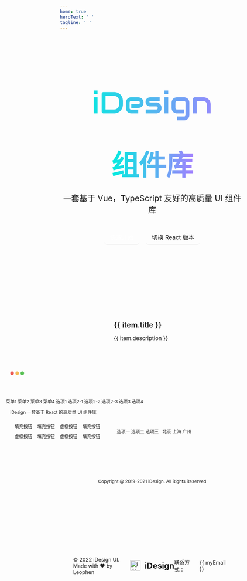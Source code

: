 ```yaml
---
home: true
heroText: ' '
tagline: ' '
---
```


<div class="home-container">
  <header class="home-header">
    <header class="home-title-txt">
      <svg width="771" height="197" viewBox="0 0 771 197" fill="none" xmlns="http://www.w3.org/2000/svg">
        <path d="M25.7109 23.7539H0.320312V0.804688H25.7109V23.7539ZM25.7109 151H0.320312V45.4336H25.7109V151ZM192.703 92.4062C192.703 100.935 191.206 108.78 188.211 115.941C185.281 123.103 181.212 129.288 176.004 134.496C170.796 139.639 164.611 143.676 157.449 146.605C150.288 149.535 142.508 151 134.109 151H65.5547C63.7318 151 62.0391 150.674 60.4766 150.023C58.9141 149.372 57.5469 148.493 56.375 147.387C55.2682 146.215 54.3893 144.848 53.7383 143.285C53.0872 141.723 52.7617 140.03 52.7617 138.207V23.7539C52.7617 21.9961 53.0872 20.3359 53.7383 18.7734C54.3893 17.2109 55.2682 15.8438 56.375 14.6719C57.5469 13.5 58.9141 12.5885 60.4766 11.9375C62.0391 11.2865 63.7318 10.9609 65.5547 10.9609H134.109C142.508 10.9609 150.288 12.4258 157.449 15.3555C164.611 18.2852 170.796 22.3542 176.004 27.5625C181.212 32.7057 185.281 38.8906 188.211 46.1172C191.206 53.2786 192.703 61.0911 192.703 69.5547V92.4062ZM167.312 69.5547C167.312 64.6068 166.499 60.082 164.871 55.9805C163.309 51.8789 161.062 48.3958 158.133 45.5312C155.203 42.6016 151.688 40.3555 147.586 38.793C143.549 37.1654 139.057 36.3516 134.109 36.3516H78.1523V125.609H134.109C139.057 125.609 143.549 124.828 147.586 123.266C151.688 121.638 155.203 119.392 158.133 116.527C161.062 113.598 163.309 110.115 164.871 106.078C166.499 101.977 167.312 97.4193 167.312 92.4062V69.5547ZM328.348 80.3945C328.348 83.9102 327.729 87.7188 326.492 91.8203C325.255 95.8568 323.237 99.6328 320.438 103.148C317.703 106.599 314.09 109.496 309.598 111.84C305.171 114.184 299.767 115.355 293.387 115.355H247.586V91.2344H293.387C296.837 91.2344 299.507 90.1927 301.395 88.1094C303.283 85.9609 304.227 83.3242 304.227 80.1992C304.227 76.8789 303.152 74.2747 301.004 72.3867C298.921 70.4987 296.382 69.5547 293.387 69.5547H247.586C244.135 69.5547 241.466 70.6289 239.578 72.7773C237.69 74.8607 236.746 77.4648 236.746 80.5898V116.039C236.746 119.424 237.788 122.061 239.871 123.949C242.02 125.837 244.656 126.781 247.781 126.781H293.387V151H247.586C244.07 151 240.262 150.382 236.16 149.145C232.124 147.908 228.348 145.922 224.832 143.188C221.382 140.388 218.484 136.775 216.141 132.348C213.797 127.855 212.625 122.419 212.625 116.039V80.3945C212.625 76.8789 213.243 73.1029 214.48 69.0664C215.717 64.9648 217.703 61.1888 220.438 57.7383C223.237 54.2227 226.85 51.293 231.277 48.9492C235.77 46.6055 241.206 45.4336 247.586 45.4336H293.387C296.902 45.4336 300.678 46.0521 304.715 47.2891C308.816 48.526 312.592 50.5443 316.043 53.3438C319.559 56.0781 322.488 59.6914 324.832 64.1836C327.176 68.6107 328.348 74.0143 328.348 80.3945ZM447.488 115.355C447.488 119.717 446.935 123.656 445.828 127.172C444.721 130.622 443.257 133.682 441.434 136.352C439.611 138.956 437.495 141.202 435.086 143.09C432.677 144.913 430.138 146.41 427.469 147.582C424.865 148.754 422.195 149.633 419.461 150.219C416.792 150.74 414.253 151 411.844 151H343.094V125.609H411.648C415.099 125.609 417.703 124.73 419.461 122.973C421.219 121.215 422.098 118.676 422.098 115.355C421.772 108.585 418.354 105.199 411.844 105.199H372.488C366.889 105.199 362.137 104.223 358.23 102.27C354.324 100.316 351.134 97.875 348.66 94.9453C346.251 92.0156 344.493 88.8581 343.387 85.4727C342.345 82.0872 341.824 78.9297 341.824 76C341.824 70.3359 342.833 65.5833 344.852 61.7422C346.87 57.8359 349.409 54.6784 352.469 52.2695C355.529 49.8607 358.849 48.1354 362.43 47.0938C366.01 45.987 369.363 45.4336 372.488 45.4336H434.891V70.8242H372.684C371.382 70.8242 370.34 70.987 369.559 71.3125C368.842 71.5729 368.289 71.9635 367.898 72.4844C367.573 72.9401 367.378 73.4609 367.312 74.0469C367.247 74.5677 367.215 75.0885 367.215 75.6094C367.28 76.651 367.475 77.4648 367.801 78.0508C368.126 78.6367 368.517 79.0599 368.973 79.3203C369.493 79.5807 370.047 79.7435 370.633 79.8086C371.284 79.8086 371.902 79.8086 372.488 79.8086H411.844C418.354 79.8086 423.888 80.9805 428.445 83.3242C433.003 85.668 436.681 88.6302 439.48 92.2109C442.28 95.7266 444.298 99.5677 445.535 103.734C446.837 107.901 447.488 111.775 447.488 115.355ZM491.141 23.7539H465.75V0.804688H491.141V23.7539ZM491.141 151H465.75V45.4336H491.141V151ZM630.398 161.156C630.398 165.518 629.845 169.424 628.738 172.875C627.632 176.391 626.167 179.451 624.344 182.055C622.521 184.724 620.405 186.97 617.996 188.793C615.587 190.681 613.048 192.211 610.379 193.383C607.775 194.555 605.105 195.401 602.371 195.922C599.702 196.508 597.163 196.801 594.754 196.801H548.953V171.41H594.754C598.204 171.41 600.776 170.531 602.469 168.773C604.161 167.016 605.008 164.477 605.008 161.156V80.9805C605.008 77.6602 604.161 75.1536 602.469 73.4609C600.776 71.7031 598.204 70.8242 594.754 70.8242H548.953C545.828 70.8242 543.354 71.8008 541.531 73.7539C539.708 75.6419 538.797 78.0508 538.797 80.9805V115.355C538.797 118.676 539.676 121.215 541.434 122.973C543.191 124.73 545.763 125.609 549.148 125.609H594.754V151H548.953C546.544 151 544.005 150.74 541.336 150.219C538.667 149.633 535.997 148.754 533.328 147.582C530.724 146.41 528.217 144.913 525.809 143.09C523.4 141.202 521.284 138.956 519.461 136.352C517.638 133.682 516.173 130.622 515.066 127.172C513.96 123.656 513.406 119.717 513.406 115.355V80.9805C513.406 78.5716 513.667 76.0326 514.188 73.3633C514.773 70.694 515.652 68.0573 516.824 65.4531C517.996 62.7839 519.493 60.2448 521.316 57.8359C523.204 55.4271 525.451 53.3112 528.055 51.4883C530.724 49.6654 533.784 48.2005 537.234 47.0938C540.685 45.987 544.591 45.4336 548.953 45.4336H594.754C597.163 45.4336 599.702 45.7266 602.371 46.3125C605.105 46.8333 607.775 47.6797 610.379 48.8516C613.048 50.0234 615.587 51.5534 617.996 53.4414C620.405 55.2643 622.521 57.5104 624.344 60.1797C626.167 62.7839 627.632 65.8112 628.738 69.2617C629.845 72.7122 630.398 76.6185 630.398 80.9805V161.156ZM770.633 151H745.242V92.4062C745.242 89.0859 744.656 86.1237 743.484 83.5195C742.378 80.8503 740.848 78.5716 738.895 76.6836C736.941 74.7956 734.63 73.3633 731.961 72.3867C729.357 71.3451 726.525 70.8242 723.465 70.8242H679.031V151H653.641V58.0312C653.641 56.2734 653.966 54.6458 654.617 53.1484C655.268 51.5859 656.18 50.2513 657.352 49.1445C658.523 47.9727 659.891 47.0612 661.453 46.4102C663.016 45.7591 664.676 45.4336 666.434 45.4336H723.66C726.85 45.4336 730.203 45.7917 733.719 46.5078C737.299 47.224 740.815 48.3958 744.266 50.0234C747.781 51.5859 751.102 53.6042 754.227 56.0781C757.417 58.487 760.216 61.4492 762.625 64.9648C765.099 68.4154 767.052 72.4193 768.484 76.9766C769.917 81.5339 770.633 86.6771 770.633 92.4062V151Z" fill="url(#paint0_linear_1001_79)"/>
        <defs>
        <linearGradient id="paint0_linear_1001_79" x1="-98" y1="81" x2="867" y2="81" gradientUnits="userSpaceOnUse">
        <stop stop-color="#00EDDF"/>
        <stop offset="1" stop-color="#A281FF"/>
        </linearGradient>
        </defs>
      </svg>
    </header>
    <header class="home-title-info">
      <span>组件库</span>
    </header>
    <p class="home-header-description">
      一套基于 Vue，TypeScript 友好的高质量 UI 组件库
    </p>
    <div class="home-title-btn-wrap">
      <RouterLink to="/components/button/button">
        <div class="home-title-btn">
          快速开始
          <Icon name="ArrowRight" :size="14" color="#fff" />
        </div>
      </RouterLink>
      <div class="home-title-btn trans" @click="toReactVersion">
        切换 React 版本
      </div>
    </div>
  </header>

  <section class="home-content">
    <div
      class="home-content-item"
      v-for="item in contentArr"
      :key="item.value"
    >
      <div class="home-content-item-title">{{ item.title }}</div>
      <div class="home-content-item-description">{{ item.description }}</div>
    </div>
  </section>

  <div class="home-display">
    <section class="home-web">
      <header class="home-web-header">
        <div class="home-web-header-dots">
          <div class="home-web-header-dot"></div>
          <div class="home-web-header-dot"></div>
          <div class="home-web-header-dot"></div>
        </div>
        <i-input placeholder="iDesign" clearable size="small" suffixIcon="Search" />
      </header>
      <i-layout>
        <i-layout-header>
          <i-menu defaultActive="b">
            <i-menu-item value="a">菜单1</i-menu-item>
            <i-menu-item value="b">菜单2</i-menu-item>
            <i-menu-item value="c">菜单3</i-menu-item>
            <i-menu-item value="d">菜单4</i-menu-item>
            <template #prefixContent>
              <img src="/images/logo.svg" />
            </template>
            <template #suffixContent>
              <i-dropdown :options="options">
                <i-avatar :size="24" />
              </i-dropdown>
            </template>
          </i-menu>
        </i-layout-header>
        <i-layout :style="{ height: '320px' }">
          <i-layout-aside :width="120">
            <i-menu width="100%" direction="vertical">
              <i-menu-item>选项1</i-menu-item>
              <i-menu-group title="选项2" expandAll>
                <i-menu-item>选项2-1</i-menu-item>
                <i-menu-item>选项2-2</i-menu-item>
                <i-menu-item>选项2-3</i-menu-item>
              </i-menu-group>
              <i-menu-item>选项3</i-menu-item>
              <i-menu-item>选项4</i-menu-item>
            </i-menu>
          </i-layout-aside>
          <i-layout class="home-web-layout-content-wrapper">
            <i-layout-content>
              <div class="home-web-breadcrumb">
                <i-breadcrumb>
                  <i-breadcrumb-item>iDesign</i-breadcrumb-item>
                  <i-breadcrumb-item>一套基于 React 的高质量 UI 组件库</i-breadcrumb-item>
                </i-breadcrumb>
              </div>
              <div class="home-web-block-wrapper">
                <div class="home-web-block-item">
                  <div class="home-web-block -demo1">
                    <i-button size="small" type="info">
                      填充按钮
                    </i-button>
                    <i-button size="small" type="primary">
                      填充按钮
                    </i-button>
                    <i-button size="small" type="primary" variant="dashed">
                      虚框按钮
                    </i-button>
                    <i-button size="small" type="success">
                      填充按钮
                    </i-button>
                    <i-button size="small" type="success" variant="dashed">
                      虚框按钮
                    </i-button>
                    <i-button size="small" type="warning">
                      填充按钮
                    </i-button>
                    <i-button size="small" type="warning" variant="dashed">
                      虚框按钮
                    </i-button>
                    <i-button size="small" type="error">
                      填充按钮
                    </i-button>
                  </div>
                  <div class="home-web-block -demo2">
                    <i-radio-group
                      size="small"
                      :currentValue="currentValue"
                      @change="handleChange"
                    >
                      <i-radio value="1">选项一</i-radio>
                      <i-radio value="2">选项二</i-radio>
                      <i-radio value="3">选项三</i-radio>
                    </i-radio-group>
                    <i-checkbox-group
                      size="small"
                      :currentValue="currentValue2"
                      @change="handleChange2"
                    >
                      <i-checkbox value="bj">北京</i-checkbox>
                      <i-checkbox value="sh">上海</i-checkbox>
                      <i-checkbox value="gz">广州</i-checkbox>
                    </i-checkbox-group>
                    <i-date-picker type="range" />
                  </div>
                  <div class="home-web-block -demo3">
                    <i-color-picker defaultValue="#5674f5" />
                    <i-color-picker defaultValue="#72d4b7" />
                    <i-color-picker defaultValue="#d8eef2" />
                    <i-time-picker />
                    <i-upload />
                  </div>
                </div>
                <div class="home-web-block-item">
                  <div class="home-web-block -demo4">
                    <i-rate :defaultValue="2" />
                    <i-progress type="circle" :percentage="30" :width="100" />
                    <i-progress type="circle" :width="100" :percentage="70" indeterminate />
                    <i-rate :defaultValue="4" />
                    <i-progress width="100%" :percentage="90" indeterminate />
                    <i-slider :defaultValue="30" />
                  </div>
                </div>
                <div class="home-web-block-item">
                  <div class="home-web-block -demo5">
                    <i-pagination :total="80" />
                  </div>
                </div>
              </div>
            </i-layout-content>
            <i-layout-footer>
              <div class="home-web-footer">
                Copyright @ 2019-2021 iDesign. All Rights Reserved
              </div>
            </i-layout-footer>
          </i-layout>
        </i-layout>
      </i-layout>
    </section>
  </div>

  <footer class="home-footer">
    <div class="home-footer-left">
      © 2022 iDesign UI. Made with ❤ by Leophen
    </div>
    <div class="home-footer-center">
      <img :src="logo" alt="idesign" />
      <div class="home-footer-center-title">iDesign</div>
    </div>
    <div class="home-footer-right">
      联系方式：
      <i-popup>
        <div
          class="home-footer-right-email"
          @click="handleCopyEmail"
          @mouseenter="handleEnterEmail"
          @mouseleave="handleLeaveEmail"
        >
          {{ myEmail }}
        </div>
        <template #content>
          {{ copyText }}
        </template>
      </i-popup>
    </div>
  </footer>
</div>

<script setup lang="ts">
import { ref } from 'vue'
import logo from '/images/logo.svg'
import {
  Avatar,
  Breadcrumb,
  Button,
  Checkbox,
  ColorPicker,
  DatePicker,
  Dropdown,
  Icon,
  Input,
  Layout,
  Menu,
  Message,
  Pagination,
  Popup,
  Progress,
  Radio,
  Rate,
  Slider,
  TimePicker,
  Upload
} from 'idesign-vue'

const contentArr = [
  {
    title: '高性能',
    value: 'high_performance',
    description: '为严苛场景精心优化，拥有最佳的包体积大小和极致的性能。'
  },
  {
    title: '可定制',
    value: 'customizable',
    description: '可以高效地对组件外观进行调整，或是创造出自己的主题。'
  },
  {
    title: '流畅性',
    value: 'fluency',
    description: '拥有流畅和细腻的动画，助力产品打造出极致体验。'
  }
]

const toReactVersion = () => {
  window.open('https://idesign-react.vercel.app/')
}
const tipVisible = ref(false)
const setTipVisible = (visible: boolean) => {
  tipVisible.value = visible
}
const copyText = ref('点击复制邮箱')
const setCopyText = (txt: string) => {
  copyText.value = txt
}
const myEmail = 'leophen@foxmail.com'
const handleCopyEmail = () => {
  setCopyText('已复制')
  navigator.clipboard.writeText(myEmail)
  Message.success('复制成功')
}
const handleEnterEmail = () => {
  setTipVisible(true)
}
const handleLeaveEmail = () => {
  setCopyText('点击复制邮箱')
  setTipVisible(false)
}

const options = [
  {
    content: '个人中心',
    value: 1
  },
  {
    content: '退出',
    value: 2
  }
]

const currentValue = ref('2')
const handleChange = (val: string) => {
  currentValue.value = val
}

const currentValue2 = ref(['gz'])
const handleChange2 = (val: any) => {
  currentValue2.value = val
}
</script>

<style lang="scss">
a {
  text-decoration: none;
}

.home-container {
  display: flex;
  flex-direction: column;
  align-items: center;
  margin-top: 64px;
  * {
    cursor: default;
  }
}

.home-header {
  display: flex;
  flex-direction: column;
  align-items: center;
  margin-top: 90px;
  .home-title-txt {
    display: flex;
    align-items: center;
    justify-content: center;
    svg {
      width: 320px;
      height: 100px;
    }
  }
  .home-title-info {
    margin: 0 auto;
    margin-top: 10px;
    color: var(--i-font);
    font-weight: 900;
    font-size: 76px;
    font-family: Inter, -apple-system, BlinkMacSystemFont, 'Segoe UI', Roboto,
      Oxygen, Ubuntu, Cantarell, 'Fira Sans', 'Droid Sans', 'Helvetica Neue',
      sans-serif;
    line-height: 1.25;
    letter-spacing: -1.5px;
    text-align: center;
    background: linear-gradient(90deg, #00eddf 0%, #a281ff 100%);
    -webkit-background-clip: text;
    background-clip: text;
    text-rendering: optimizeLegibility;
    -webkit-text-fill-color: transparent;
  }
  .home-header-description {
    margin-top: 24px;
    margin-bottom: 40px;
    color: var(--i-font-3);
    font-size: 22px;
    text-align: center;
  }
  .home-title-btn-wrap {
    display: flex;
    align-items: center;
    justify-content: center;
    a:hover {
      text-decoration: none;
    }
  }
  .home-title-btn {
    display: flex;
    align-items: center;
    box-sizing: border-box;
    width: fit-content;
    height: 40px;
    padding: 0 16px;
    color: #fff;
    font-size: 16px;
    white-space: nowrap;
    background: var(--i-primary);
    border-color: var(--i-primary);
    border-radius: 8px;
    box-shadow: 0 2px #0000000b;
    cursor: pointer;
    transition: all 0.2s cubic-bezier(0.645, 0.045, 0.355, 1);
    .i-icon {
      margin-right: -6px;
      margin-left: 2px;
      transition: all 0.2s cubic-bezier(0.645, 0.045, 0.355, 1);
      pointer-events: none;
    }
    &:hover {
      background: var(--i-primary-hover);
      border-color: var(--i-primary-hover);
      .i-icon {
        margin-right: -8px;
        margin-left: 4px;
      }
    }
    &:active {
      background: var(--i-primary-active);
      border-color: var(--i-primary-active);
    }
    &.trans {
      margin-left: 18px;
      color: var(--i-primary-txt);
      background: transparent;
      border: 1px solid var(--i-primary-txt);
      &:hover {
        color: var(--i-primary-hover);
        border-color: var(--i-primary-hover);
      }
      &:active {
        color: var(--i-primary-active);
        border-color: var(--i-primary-active);
      }
    }
  }
}

.home-content {
  display: flex;
  flex: 1;
  align-items: center;
  justify-content: center;
  width: 100%;
  margin-top: 96px;
  padding: 56px 0 36px;
  border-top: 1px solid var(--i-border);
  .home-content-item {
    width: 210px;
    .home-content-item-title {
      margin-bottom: 15px;
      color: var(--i-font-2);
      font-weight: 600;
      font-size: 20px;
    }
    .home-content-item-description {
      width: 100%;
      color: var(--i-font-3);
      font-size: 15px;
    }
    &:not(:first-of-type) {
      margin-left: 72px;
    }
  }
}

.home-footer {
  display: flex;
  align-items: center;
  justify-content: space-between;
  width: calc(100% - 72px);
  height: 90px;
  margin-top: 100px;
  padding: 0 36px;
  border-top: 1px solid var(--i-border);
  .home-footer-left {
    width: 500px;
    color: var(--i-font-3);
  }
  .home-footer-center {
    display: flex;
    align-items: center;
    color: var(--i-font-2);
    .home-footer-center-title {
      margin-left: 12px;
      font-weight: bold;
      font-size: 22px;
    }
    img {
      width: 28px;
    }
  }
  .home-footer-right {
    position: relative;
    display: flex;
    align-items: center;
    justify-content: right;
    width: 500px;
    color: var(--i-font-3);
    .home-footer-right-email {
      color: var(--i-font-3);
      cursor: pointer;
    }
  }
}

.home-web {
  width: 800px;
  height: 400px;
  margin-top: 30px;
  overflow: hidden;
  font-size: 12px;
  border: 1px solid var(--i-border);
  border-radius: 16px;
  .i-layout--header {
    .i-menu {
      box-sizing: border-box;
      border-bottom: 1px solid var(--i-border);
    }
  }
  .i-layout--aside {
    box-sizing: border-box;
    height: 100%;
    overflow: auto;
    overflow: overlay;
    border-right: 1px solid var(--i-border);
  }
  .i-menu {
    height: 40px;
    font-size: 12px;
  }
  .i-menu__vertical {
    height: 100%;
  }
  .i-menu-item {
    min-width: 50px;
    height: 24px;
  }
  .i-collapse,
  .i-radio__label {
    font-size: 12px;
  }
  .i-radio__input {
    width: 12px;
    height: 12px;
    &::after {
      width: 6px;
      height: 6px;
      margin-top: -3px;
      margin-left: -3px;
    }
  }
  .i-checkbox-group .i-checkbox,
  .i-radio-group .i-radio {
    margin-right: 12px;
    &:last-of-type {
      margin-right: 0;
    }
  }
  .i-collapse-item__header {
    height: 24px;
    .i-icon {
      font-size: 12px;
    }
  }
  .i-menu__logo {
    height: 24px;
  }
}

.home-web-header {
  position: relative;
  display: flex;
  align-items: center;
  justify-content: center;
  width: 100%;
  height: 40px;
  .i-input {
    width: 200px;
  }
}

.home-web-header-dots {
  position: absolute;
  left: 12px;
  display: flex;
  align-items: center;
}

.home-web-header-dot {
  width: 10px;
  height: 10px;
  margin-right: 4px;
  border-radius: 50%;
  &:nth-of-type(1) {
    background: #ec5952;
  }
  &:nth-of-type(2) {
    background: #f4ba57;
  }
  &:nth-of-type(3) {
    background: #59c155;
  }
}

.home-web-breadcrumb {
  padding: 12px;
  font-size: 12px;
  .i-icon {
    font-size: 12px !important;
  }
}

.home-web-layout-content-wrapper {
  box-sizing: border-box;
  height: 100%;
  overflow: auto;
  overflow: overlay;
  border-radius: 0 0 10px 0;
}

.home-web-block-item {
  display: flex;
  margin-bottom: 12px;
  padding: 0 12px;
}

.home-web-block {
  display: flex;
  flex: 1;
  flex-wrap: wrap;
  align-items: center;
  justify-content: center;
  box-sizing: border-box;
  margin-right: 12px;
  border: 1px solid var(--i-border);
  border-radius: 10px;
  transition: all 0.2s ease-out;
  &:last-of-type {
    margin-right: 0;
  }
  &.-demo1 {
    gap: 10px;
    justify-content: space-around;
    padding: 10px;
  }
  &.-demo2 {
    gap: 10px;
    padding: 10px;
  }
  &.-demo3 {
    .i-color-picker {
      margin: 0 6px;
    }
  }
  &.-demo4 {
    padding: 12px;
    .i-rate {
      margin-right: 12px;
    }
    .i-progress {
      margin-right: 12px;
      margin-bottom: 12px;
      &:nth-of-type(5) {
        width: 100%;
      }
    }
  }
  &.-demo5 {
    padding: 12px;
  }
}

.home-web-footer {
  display: flex;
  align-items: center;
  justify-content: center;
  box-sizing: border-box;
  width: 100%;
  height: 40px;
  color: var(--i-font);
  background-color: var(--i-bg);
  border-top: 1px solid var(--i-border);
  border-radius: 0 0 10px 0;
}
</style>
